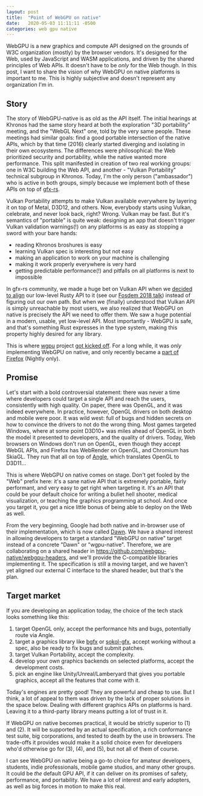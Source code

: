```yaml
---
layout: post
title:  "Point of WebGPU on native"
date:   2020-05-03 11:11:11 -0500
categories: web gpu native
---
```


WebGPU is a new graphics and compute API designed on the grounds of W3C organization (mostly) by the browser vendors. It's designed for the Web, used by JavaScript and WASM applications, and driven by the shared principles of Web APIs. It doesn't have to be *only* for the Web though. In this post, I want to share the vision of why WebGPU on native platforms is important to me. This is highly subjective and doesn't represent any organization I'm in.

## Story

The story of WebGPU-native is as old as the API itself. The initial hearings at Khronos had the same story heard at both the exploration "3D portability" meeting, and the "WebGL Next" one, told by the very same people. These meetings had similar goals: find a good portable intersection of the native APIs, which by that time (2016) clearly started diverging and isolating in their own ecosystems. The differences were philosophical: the Web prioritized security and portability, while the native wanted more performance. This split manifested in creation of two real working groups: one in W3C building the Web API, and another - "Vulkan Portability" technical subgroup in Khronos. Today, I'm the only person ("ambassador") who is active in both groups, simply because we implement both of these APIs on top of [gfx-rs](https://github.com/gfx-rs/gfx).

Vulkan Portability attempts to make Vulkan available everywhere by layering it on top of Metal, D3D12, and others. Now, everybody starts using Vulkan, celebrate, and never look back, right? Wrong. Vulkan may be fast. But it's semantics of "portable" is quite weak: designing an app that doesn't trigger Vulkan validation warnings(!) on any platforms is as easy as stopping a sword with your bare hands:
  - reading Khronos broshures is easy
  - learning Vulkan spec is interesting but not easy
  - making an application to work on your machine is challenging
  - making it work properly everywhere is very hard
  - getting predictable performance(!) and pitfalls on all platforms is next to impossible

In gfx-rs community, we made a huge bet on Vulkan API when we [decided to align](https://gfx-rs.github.io/2018/04/09/vulkan-portability.html) our low-level Rusty API to it (see our [Fosdem 2018 talk](https://archive.fosdem.org/2018/schedule/event/rust_vulkan_gfx_rs/)) instead of figuring out our own path. But when we (finally) understood that Vulkan API is simply unreachable by most users, we also realized that WebGPU on native is precisely the API we need to offer them. We saw a huge potential in a modern, usable, yet low-level API. Most importantly - WebGPU is safe, and that's something Rust expresses in the type system, making this property highly desired for any library.

This is where [wgpu](https://github.com/gfx-rs/wgpu) project [got kicked off](https://gfx-rs.github.io/2019/03/06/wgpu.html). For a long while, it was *only* implementing WebGPU on native, and only recently became a [part of Firefox](https://hacks.mozilla.org/2020/04/experimental-webgpu-in-firefox/) (Nightly only).

## Promise

Let's start with a bold controversial statement: there was never a time where developers could target a single API and reach the users, consistently with high quality. On paper, there was OpenGL, and it was indeed everywhere. In practice, however, OpenGL drivers on both desktop and mobile were poor. It was wild west: full of bugs and hidden secrets on how to convince the drivers to not do the wrong thing. Most games targeted Windows, where at some point D3D10+ was miles ahead of OpenGL in both the model it presented to developers, and the quality of drivers. Today, Web browsers on Windows don't run on OpenGL, even though they accept WebGL APIs, and Firefox has WebRender on OpenGL, and Chromium has SkiaGL. They run that all on top of [Angle](https://github.com/google/angle), which translates OpenGL to D3D11...

This is where WebGPU on native comes on stage. Don't get fooled by the "Web" prefix here: it's a sane native API that is extremely portable, fairly performant, and very easy to get right when targeting it. It's an API that could be your default choice for writing a bullet hell shooter, medical visualization, or teaching the graphics programming at school. And once you target it, you get a nice little bonus of being able to deploy on the Web as well.

From the very beginning, Google had both native and in-browser use of their implementation, which is now called [Dawn](https://dawn.googlesource.com/dawn). We have a shared interest in allowing developers to target a standard "WebGPU on native" target instead of a concrete "Dawn" or "wgpu-native". Therefore, we are collaborating on a shared header in https://github.com/webgpu-native/webgpu-headers, and we'll provide the C-compatible libraries implementing it. The specification is still a moving target, and we haven't yet aligned our external C interface to the shared header, but that's the plan.

## Target market

If you are developing an application today, the choice of the tech stack looks something like this:
  1. target OpenGL only, accept the performance hits and bugs, potentially route via Angle.
  2. target a graphics library like [bgfx](https://github.com/bkaradzic/bgfx) or [sokol-gfx](https://github.com/floooh/sokol), accept working without a spec, also be ready to fix bugs and submit patches.
  3. target Vulkan Portability, accept the complexity.
  4. develop your own graphics backends on selected platforms, accept the development costs.
  5. pick an engine like Unity/Unreal/Lamberyard that gives you portable graphics, accept all the features that come with it.

Today's engines are pretty good! They are powerful and cheap to use. But I think, a lot of appeal to them was driven by the lack of proper solutions in the space below. Dealing with different graphics APIs on platforms is hard. Leaving it to a third-party library means putting a lot of trust in it.

If WebGPU on native becomes practical, it would be strictly superior to (1) and (2). It will be supported by an actual specification, a rich conformance test suite, big corporations, and tested to death by the use in browsers. The trade-offs it provides would make it a solid choice even for developers who'd otherwise go for (3), (4), and (5), but not all of them of course.

I can see WebGPU on native being a go-to choice for amateur developers, students, indie professionals, mobile game studios, and many other groups. It could be *the* default GPU API, if it can deliver on its promises of safety, performance, and portability. We have a lot of interest and early adopters, as well as big forces in motion to make this real.
